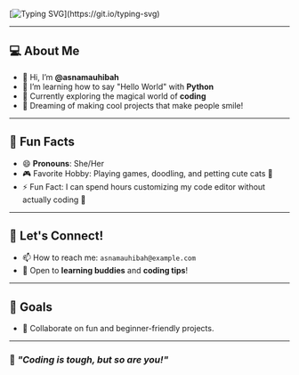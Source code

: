 [![Typing SVG](https://readme-typing-svg.demolab.com?font=Fira+Code&weight=700&size=25&pause=1000&color=FF69B4&center=true&vCenter=true&width=500&lines=🌸+Hi+there,+I'm+Asna+Mauhibah!)](https://git.io/typing-svg)

---

## 💻 About Me
- 👋 Hi, I’m **@asnamauhibah**  
- 🐍 I’m learning how to say "Hello World" with **Python**  
- 🧠 Currently exploring the magical world of **coding**  
- 🌟 Dreaming of making cool projects that make people smile!  

---

## 🎨 Fun Facts
- 😄 **Pronouns**: She/Her  
- 🎮 Favorite Hobby: Playing games, doodling, and petting cute cats 🐾  
- ⚡ Fun Fact: I can spend hours customizing my code editor without actually coding 🙈  

---

## 💌 Let's Connect!
- 📫 How to reach me: `asnamauhibah@example.com`  
- 💬 Open to **learning buddies** and **coding tips**!  

---

## 🌈 Goals  
- 💞️ Collaborate on fun and beginner-friendly projects.  

---

### 🌻 *"Coding is tough, but so are you!"*
